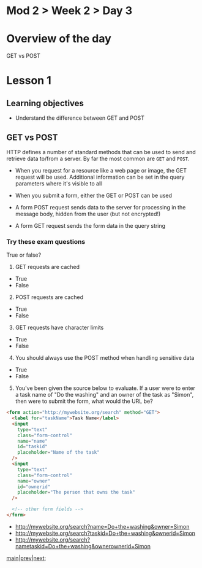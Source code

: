 # Mod 2 > Week 2 > Day 3

# Overview of the day

GET vs POST

# Lesson 1

## Learning objectives

- Understand the difference between GET and POST

## GET vs POST

HTTP defines a number of standard methods that can be used to send and retrieve data to/from a server. By far the most common are `GET` and `POST`.

- When you request for a resource like a web page or image, the GET request will be used. Additional information can be set in the query parameters where it's visible to all

- When you submit a form, either the GET or POST can be used

- A form POST request sends data to the server for processing in the message body, hidden from the user (but not encrypted!)

- A form GET request sends the form data in the query string

### Try these exam questions

True or false?

1. GET requests are cached

- True
- False

2. POST requests are cached

- True
- False

3. GET requests have character limits

- True
- False

4. You should always use the POST method when handling sensitive data

- True
- False

5. You've been given the source below to evaluate. If a user were to enter a task name of "Do the washing" and an owner of the task as "Simon", then were to submit the form, what would the URL be?

```html
<form action="http://mywebsite.org/search" method="GET">
  <label for="taskName">Task Name</label>
  <input
    type="text"
    class="form-control"
    name="name"
    id="taskid"
    placeholder="Name of the task"
  />
  <input
    type="text"
    class="form-control"
    name="owner"
    id="ownerid"
    placeholder="The person that owns the task"
  />

  <!-- other form fields -->
</form>
```

- http://mywebsite.org/search?name=Do+the+washing&owner=Simon
- http://mywebsite.org/search?taskid=Do+the+washing&ownerid=Simon
- http://mywebsite.org/search?nametaskid=Do+the+washing&ownerownerid=Simon

[main](/swe)|[prev](/swe/mod2/wk2/day2.html)|[next](/swe/mod2/wk2/day4.html);

